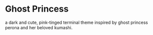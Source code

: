 # Ghost Princess

a dark and cute, pink-tinged terminal theme inspired by ghost princess perona and her beloved kumashi.
